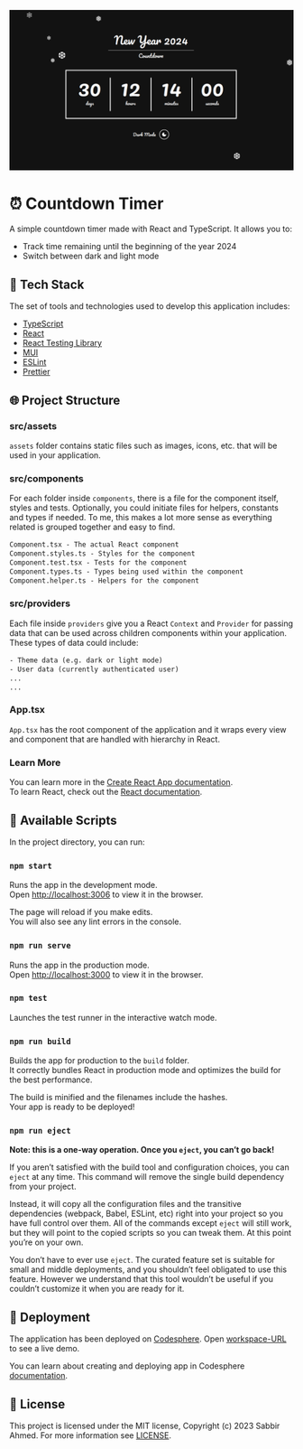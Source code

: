 ![Countdown Timer in Dark Mode](/src/assets/images/github-banner-dark-mode-1280x720.png)

# ⏰ Countdown Timer

A simple countdown timer made with React and TypeScript. It allows you to:

- Track time remaining until the beginning of the year 2024
- Switch between dark and light mode

## 🔋 Tech Stack

The set of tools and technologies used to develop this application includes:

- [TypeScript](https://www.typescriptlang.org/)
- [React](https://react.dev/)
- [React Testing Library](https://testing-library.com/docs/react-testing-library/intro/)
- [MUI](https://mui.com/)
- [ESLint](https://eslint.org/)
- [Prettier](https://prettier.io/)

## 🌐 Project Structure

### src/assets

`assets` folder contains static files such as images, icons, etc. that will be used in your application.

### src/components

For each folder inside `components`, there is a file for the component itself, styles and tests. Optionally, you could initiate files for helpers, constants and types if needed. To me, this makes a lot more sense as everything related is grouped together and easy to find.

```
Component.tsx - The actual React component
Component.styles.ts - Styles for the component
Component.test.tsx - Tests for the component
Component.types.ts - Types being used within the component
Component.helper.ts - Helpers for the component
```

### src/providers

Each file inside `providers` give you a React `Context` and `Provider` for passing data that can be used across children components within your application. These types of data could include:

```
- Theme data (e.g. dark or light mode)
- User data (currently authenticated user)
...
...
```

### App.tsx

`App.tsx` has the root component of the application and it wraps every view and component that are handled with hierarchy in React.

### Learn More

You can learn more in the [Create React App documentation](https://facebook.github.io/create-react-app/docs/getting-started).\
To learn React, check out the [React documentation](https://reactjs.org/).

## 📄 Available Scripts

In the project directory, you can run:

### `npm start`

Runs the app in the development mode.\
Open [http://localhost:3006](http://localhost:3006) to view it in the browser.

The page will reload if you make edits.\
You will also see any lint errors in the console.

### `npm run serve`

Runs the app in the production mode.\
Open [http://localhost:3000](http://localhost:3000) to view it in the browser.

### `npm test`

Launches the test runner in the interactive watch mode.

### `npm run build`

Builds the app for production to the `build` folder.\
It correctly bundles React in production mode and optimizes the build for the best performance.

The build is minified and the filenames include the hashes.\
Your app is ready to be deployed!

### `npm run eject`

**Note: this is a one-way operation. Once you `eject`, you can’t go back!**

If you aren’t satisfied with the build tool and configuration choices, you can `eject` at any time. This command will remove the single build dependency from your project.

Instead, it will copy all the configuration files and the transitive dependencies (webpack, Babel, ESLint, etc) right into your project so you have full control over them. All of the commands except `eject` will still work, but they will point to the copied scripts so you can tweak them. At this point you’re on your own.

You don’t have to ever use `eject`. The curated feature set is suitable for small and middle deployments, and you shouldn’t feel obligated to use this feature. However we understand that this tool wouldn’t be useful if you couldn’t customize it when you are ready for it.

## 🚀 Deployment

The application has been deployed on [Codesphere](https://codesphere.com). Open [workspace-URL](https://47986-3000.2.codesphere.com) to see a live demo.

You can learn about creating and deploying app in Codesphere [documentation](https://docs.codesphere.com/getting-started/getting-started-with-codesphere).

## 🚨 License

This project is licensed under the MIT license, Copyright (c) 2023 Sabbir Ahmed. For more information see [LICENSE](/LICENSE).

